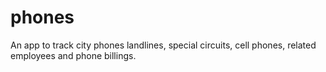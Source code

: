 # phones
An app to track city phones landlines, special circuits, cell phones, related employees and phone billings.



 

